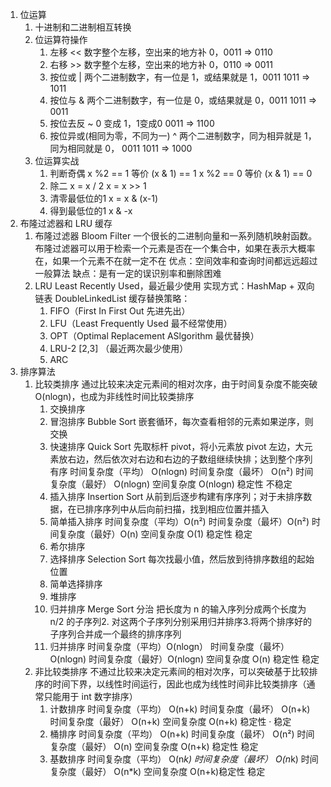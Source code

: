 1. 位运算
	1. 十进制和二进制相互转换
	2. 位运算符操作
		1. 左移 << 数字整个左移，空出来的地方补 0，0011 => 0110
		2. 右移 >> 数字整个左移，空出来的地方补 0，0110 => 0011
		3. 按位或 | 两个二进制数字，有一位是 1，或结果就是 1，0011 1011 => 1011
		4. 按位与 & 两个二进制数字，有一位是 0，或结果就是 0，0011 1011 => 0011
		5. 按位去反 ~ 0 变成 1，1变成0 0011 => 1100
		6. 按位异或(相同为零，不同为一) ^ 两个二进制数字，同为相异就是 1，同为相同就是 0， 0011 1011 => 1000
	3. 位运算实战
		1. 判断奇偶
x %2 == 1 等价 (x & 1) == 1
x %2 == 0 等价 (x & 1) == 0
		2. 除二
x = x / 2 x = x >> 1
		3. 清零最低位的1
x = x & (x-1)
		4. 得到最低位的1
x & -x
1. 布隆过滤器和 LRU 缓存
	1. 布隆过滤器 Bloom Filter
一个很长的二进制向量和一系列随机映射函数。布隆过滤器可以用于检索一个元素是否在一个集合中，如果在表示大概率在，如果一个元素不在就一定不在
优点：空间效率和查询时间都远远超过一般算法
缺点：是有一定的误识别率和删除困难
	2. LRU Least Recently Used，最近最少使用
实现方式：HashMap + 双向链表 DoubleLinkedList
缓存替换策略：
		1. FIFO（First In First Out 先进先出）
		2. LFU（Least Frequently Used 最不经常使用）
		3. OPT（Optimal Replacement ASlgorithm 最优替换）
		4. LRU-2 [2,3] （最近两次最少使用）
		5. ARC
3. 排序算法
	1. 比较类排序
通过比较来决定元素间的相对次序，由于时间复杂度不能突破O(nlogn)，也成为非线性时间比较类排序
		1. 交换排序
		2. 冒泡排序 Bubble Sort
嵌套循环，每次查看相邻的元素如果逆序，则交换
		3. 快速排序 Quick Sort
先取标杆 pivot，将小元素放 pivot 左边，大元素放右边，然后依次对右边和右边的子数组继续快排；达到整个序列有序
时间复杂度（平均）  O(nlogn) 时间复杂度（最坏）  O(n²) 时间复杂度（最好）  O(nlogn) 空间复杂度 O(nlogn) 稳定性  不稳定
		4. 插入排序 Insertion Sort
从前到后逐步构建有序序列；对于未排序数据，在已排序序列中从后向前扫描，找到相应位置并插入
		5. 简单插入排序
时间复杂度（平均）O(n²) 时间复杂度（最坏）O(n²) 时间复杂度（最好）O(n) 空间复杂度 O(1) 稳定性  稳定
		6. 希尔排序
		7. 选择排序 Selection Sort
每次找最小值，然后放到待排序数组的起始位置
		8. 简单选择排序
		9. 堆排序
		10. 归并排序 Merge Sort 分治
把长度为 n 的输入序列分成两个长度为 n/2 的子序列2. 对这两个子序列分别采用归并排序3.​​ 将两个排序好的子序列合并成一个最终的排序序列
		11. 归并排序
时间复杂度（平均）O(nlogn） 时间复杂度（最坏）O(nlogn) 时间复杂度（最好）O(nlogn) 空间复杂度  O(n) 稳定性  稳定
	2. 非比较类排序
不通过比较来决定元素间的相对次序，可以突破基于比较排序的时间下界，以线性时间运行，因此也成为线性时间非比较类排序（通常只能用于 int 数字排序）
		1. 计数排序
时间复杂度（平均）  O(n+k) 时间复杂度（最坏）  O(n+k) 时间复杂度（最好）  O(n+k) 空间复杂度  O(n+k) 稳定性 · 稳定
		2. 桶排序
时间复杂度（平均）  O(n+k) 时间复杂度（最坏）  O(n²) 时间复杂度（最好）  O(n) 空间复杂度  O(n+k) 稳定性  稳定
		3. 基数排序
时间复杂度（平均）  O(n*k) 时间复杂度（最坏）  O(n*k) 时间复杂度（最好）  O(n*k) 空间复杂度  O(n+k)稳定性  稳定